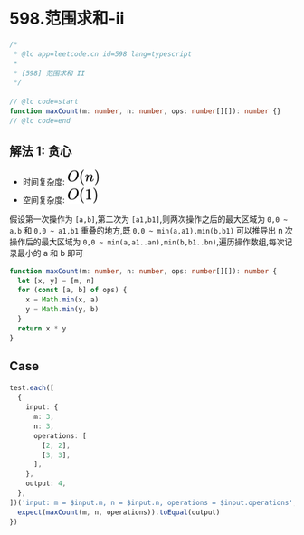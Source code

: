 # 598.范围求和-ii

```ts
/*
 * @lc app=leetcode.cn id=598 lang=typescript
 *
 * [598] 范围求和 II
 */

// @lc code=start
function maxCount(m: number, n: number, ops: number[][]): number {}
// @lc code=end
```

## 解法 1: 贪心

- 时间复杂度: <!-- $O(n)$ --> <img style="transform: translateY(0.1em); background: white;" src="./svg/o-n.svg" alt="O(n)">
- 空间复杂度: <!-- $O(1)$ --> <img style="transform: translateY(0.1em); background: white;" src="./svg/o-1.svg" alt="O(1)">

假设第一次操作为 `[a,b]`,第二次为 `[a1,b1]`,则两次操作之后的最大区域为 `0,0 ~ a,b` 和 `0,0 ~ a1,b1` 重叠的地方,既 `0,0 ~ min(a,a1),min(b,b1)`
可以推导出 n 次操作后的最大区域为 `0,0 ~ min(a,a1..an),min(b,b1..bn)`,遍历操作数组,每次记录最小的 a 和 b 即可

```ts
function maxCount(m: number, n: number, ops: number[][]): number {
  let [x, y] = [m, n]
  for (const [a, b] of ops) {
    x = Math.min(x, a)
    y = Math.min(y, b)
  }
  return x * y
}
```

## Case

```ts
test.each([
  {
    input: {
      m: 3,
      n: 3,
      operations: [
        [2, 2],
        [3, 3],
      ],
    },
    output: 4,
  },
])('input: m = $input.m, n = $input.n, operations = $input.operations', ({ input: { m, n, operations }, output }) => {
  expect(maxCount(m, n, operations)).toEqual(output)
})
```
